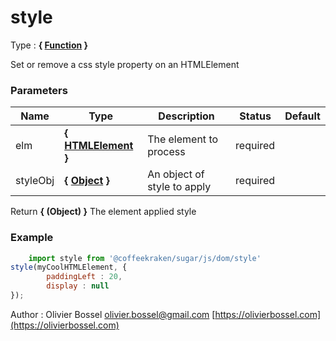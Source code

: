 # style

<!-- @namespace: sugar.js.dom.style -->

Type : **{ [Function](https://developer.mozilla.org/fr/docs/Web/JavaScript/Reference/Objets_globaux/Function) }**


Set or remove a css style property on an HTMLElement



### Parameters
Name  |  Type  |  Description  |  Status  |  Default
------------  |  ------------  |  ------------  |  ------------  |  ------------
elm  |  **{ [HTMLElement](https://developer.mozilla.org/fr/docs/Web/API/HTMLElement) }**  |  The element to process  |  required  |
styleObj  |  **{ [Object](https://developer.mozilla.org/fr/docs/Web/JavaScript/Reference/Objets_globaux/Object) }**  |  An object of style to apply  |  required  |

Return **{ (Object) }** The element applied style

### Example
```js
	import style from '@coffeekraken/sugar/js/dom/style'
style(myCoolHTMLElement, {
		paddingLeft : 20,
		display : null
});
```
Author : Olivier Bossel [olivier.bossel@gmail.com](mailto:olivier.bossel@gmail.com) [https://olivierbossel.com](https://olivierbossel.com)